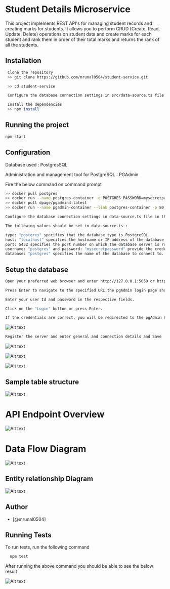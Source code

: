 
# Student Details Microservice 

This project implements REST API's for managing student records and creating marks for students. It allows you to perform CRUD (Create, Read, Update, Delete) operations on student data and create marks for each student and rank them in order of their total marks and returns the rank of all the students.

## Installation 

```bash
 Clone the repository
 >> git clone https://github.com/mrunal0504/student-service.git

 >> cd student-service 

 Configure the database connection settings in src/data-source.ts file.

 Install the dependencies 
 >> npm install

```
## Running the project

```bash
npm start
```
## Configuration

Database used : PostgresSQL

Administration and management tool for PostgreSQL : PGAdmin

Fire the below command on command prompt

```bash
>> docker pull postgres
>> docker run --name postgres-container -e POSTGRES_PASSWORD=mysecretpassword -p 5432:5432 -d postgres
>> docker pull dpage/pgadmin4:latest
>> docker run --name pgadmin-container --link postgres-container -p 80:80 -e PGADMIN_DEFAULT_EMAIL=user@domain.com -e PGADMIN_DEFAULT_PASSWORD=SuperSecret -d dpage/pgadmin4:latest


```

```bash
Configure the database connection settings in data-source.ts file in the source code.

The following values should be set in data-source.ts :

type: "postgres" specifies that the database type is PostgreSQL. 
host: "localhost" specifies the hostname or IP address of the database server.
port: 5432 specifies the port number on which the database server is running.
username: "postgres" and password: "mysecretpassword" provide the credentials for the database user.
database: "postgres" specifies the name of the database to connect to.

```

## Setup the database

```bash
Open your preferred web browser and enter http://127.0.0.1:5050 or http://localhost:5050 in the address bar.

Press Enter to navigate to the specified URL,the pgAdmin login page should appear.

Enter your user Id and password in the respective fields.

Click on the "Login" button or press Enter.

If the credentials are correct, you will be redirected to the pgAdmin home page.
```
![Alt text](/images/1.png)

```bash
Register the server and enter general and connection details and Save
```

![Alt text](/images/2.png)

![Alt text](/images/3.png)

![Alt text](/images/4.png)

## Sample table structure

![Alt text](/images/table_structure.png)

    
# API Endpoint Overview


![Alt text](/images/swagger_endpoints.png)

# Data Flow Diagram

![Alt text](/images/Data_flow_diagram.png)

## Entity relationship Diagram

![Alt text](/images/Entity-relationship-model.png)

## Author

- [@mrunal0504]



## Running Tests

To run tests, run the following command

```bash
  npm test
```
After running the above command you should be able to see the below result

![Alt text](/images/testcases_screenshot.png)

